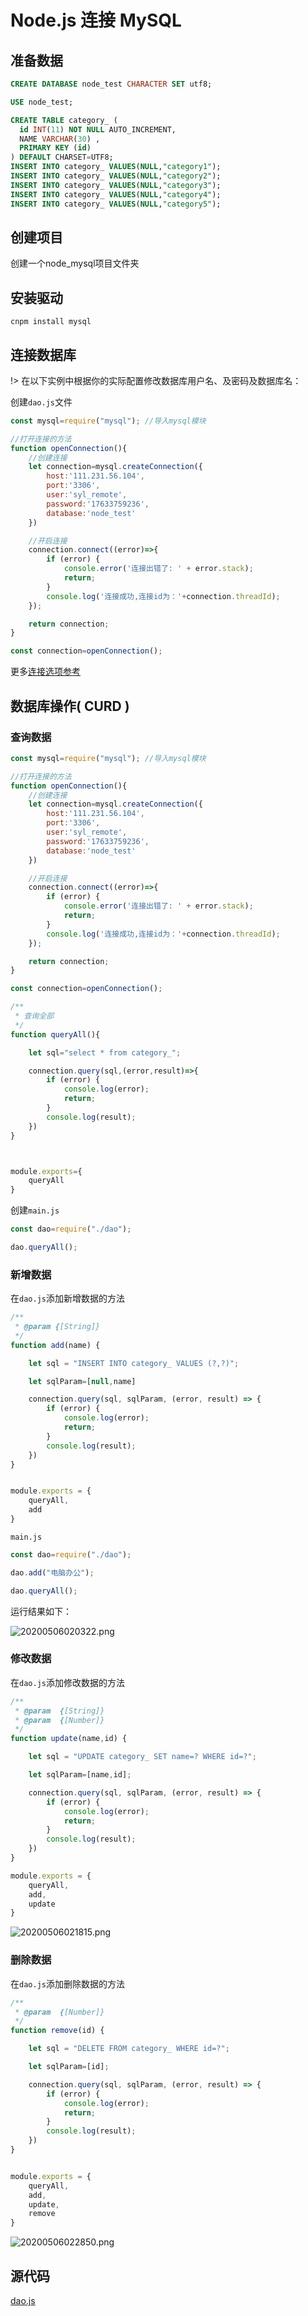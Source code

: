 

# Node.js 连接 MySQL

## 准备数据

```sql
CREATE DATABASE node_test CHARACTER SET utf8;

USE node_test;

CREATE TABLE category_ (
  id INT(11) NOT NULL AUTO_INCREMENT,
  NAME VARCHAR(30) ,
  PRIMARY KEY (id)
) DEFAULT CHARSET=UTF8;
INSERT INTO category_ VALUES(NULL,"category1");
INSERT INTO category_ VALUES(NULL,"category2");
INSERT INTO category_ VALUES(NULL,"category3");
INSERT INTO category_ VALUES(NULL,"category4");
INSERT INTO category_ VALUES(NULL,"category5");
```



## 创建项目

创建一个node_mysql项目文件夹

## 安装驱动

```shell
cnpm install mysql
```

## 连接数据库

!> 在以下实例中根据你的实际配置修改数据库用户名、及密码及数据库名：

创建`dao.js`文件

```javascript
const mysql=require("mysql"); //导入mysql模块

//打开连接的方法
function openConnection(){
	//创建连接
	let connection=mysql.createConnection({
		host:'111.231.56.104',
		port:'3306',
		user:'syl_remote',
		password:'17633759236',
		database:'node_test'
	})

	//开启连接
	connection.connect((error)=>{
		if (error) {
			console.error('连接出错了: ' + error.stack);
			return;
		}
		console.log('连接成功,连接id为：'+connection.threadId);
	});

	return connection;
}

const connection=openConnection();
```



更多[连接选项参考](https://github.com/mysqljs/mysql#connection-options)



## 数据库操作( CURD )

### 查询数据

```javascript
const mysql=require("mysql"); //导入mysql模块

//打开连接的方法
function openConnection(){
	//创建连接
	let connection=mysql.createConnection({
		host:'111.231.56.104',
		port:'3306',
		user:'syl_remote',
		password:'17633759236',
		database:'node_test'
	})

	//开启连接
	connection.connect((error)=>{
		if (error) {
			console.error('连接出错了: ' + error.stack);
			return;
		}
		console.log('连接成功,连接id为：'+connection.threadId);
	});

	return connection;
}

const connection=openConnection();

/**
 * 查询全部
 */
function queryAll(){

	let sql="select * from category_";

	connection.query(sql,(error,result)=>{
		if (error) {
			console.log(error);
			return;
		}
		console.log(result);
	})
}



module.exports={
	queryAll
}
```

创建`main.js`

```javascript
const dao=require("./dao");

dao.queryAll();
```

### 新增数据

在`dao.js`添加新增数据的方法

```javascript
/**
 * @param {[String]}
 */
function add(name) {

	let sql = "INSERT INTO category_ VALUES (?,?)";

	let sqlParam=[null,name]

	connection.query(sql, sqlParam, (error, result) => {
		if (error) {
			console.log(error);
			return;
		}
		console.log(result);
	})
}


module.exports = {
	queryAll,
	add
}
```

`main.js`

```javascript
const dao=require("./dao");

dao.add("电脑办公");

dao.queryAll();

```

运行结果如下：

![20200506020322.png](https://cdn.static.note.zzrfdsn.cn/images/node/20200506020322.png)



### 修改数据

在`dao.js`添加修改数据的方法

```javascript
/**
 * @param  {[String]}
 * @param  {[Number]}
 */
function update(name,id) {

	let sql = "UPDATE category_ SET name=? WHERE id=?";

	let sqlParam=[name,id];

	connection.query(sql, sqlParam, (error, result) => {
		if (error) {
			console.log(error);
			return;
		}
		console.log(result);
	})
}

module.exports = {
	queryAll,
	add,
	update
}
```

![20200506021815.png](https://cdn.static.note.zzrfdsn.cn/images/node/20200506021815.png)

### 删除数据

在`dao.js`添加删除数据的方法

```javascript
/**
 * @param  {[Number]}
 */
function remove(id) {

	let sql = "DELETE FROM category_ WHERE id=?";

	let sqlParam=[id];

	connection.query(sql, sqlParam, (error, result) => {
		if (error) {
			console.log(error);
			return;
		}
		console.log(result);
	})
}


module.exports = {
	queryAll,
	add,
	update,
	remove
}
```

![20200506022850.png](https://cdn.static.note.zzrfdsn.cn/images/node/20200506022850.png)

## 源代码

<a href="frontend/node/code/node_mysql/dao.js" download="dao.js">dao.js</a>